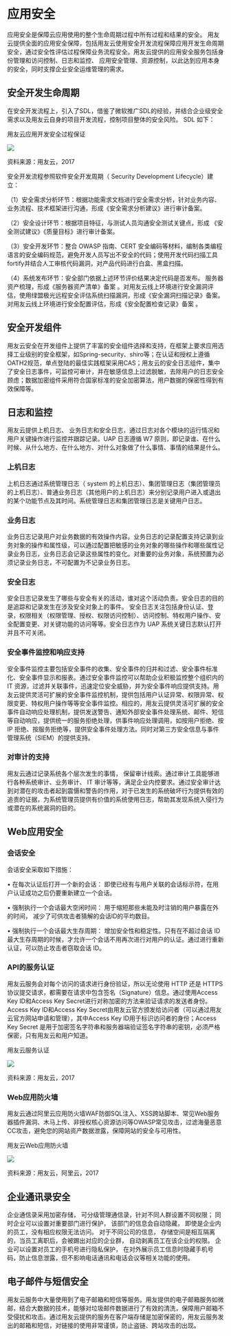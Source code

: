 # 应用安全
应用安全是保障云应用使用的整个生命周期过程中所有过程和结果的安全。 用友云提供全面的应用安全保障，包括用友云使用安全开发流程保障应用开发生命周期安全，通过安全性评估过程保障业务流程安全。用友云提供的应用安全服务包括身份管理和访问控制、日志和监控、 应用安全管理、资源控制，以此达到应用本身的安全，同时支撑企业安全运维管理的需求。
## 安全开发生命周期
在安全开发流程上，引入了SDL，借鉴了微软推广SDL的经验，并结合企业级安全需求以及用友云自身的项目开发流程，控制项目整体的安全风险。 SDL 如下：

用友云应用开发安全过程保证

![](/articles/yycloud/whitepaper/images/image4.png)

 
资料来源：用友云，2017

安全开发流程参照软件安全开发周期（ Security Development Lifecycle）建立：

（1）安全需求分析环节：根据功能需求文档进行安全需求分析，针对业务内容、业务流程、技术框架进行沟通，形成《安全需求分析建议》进行审计备案。 

（2）安全设计环节：根据项目特征，与测试人员沟通安全测试关键点，形成 《安全测试建议》《质量目标》进行审计备案。 

（3）安全开发环节：整合 OWASP 指南、CERT 安全编码等材料，编制各类编程语言的安全编码规范，避免开发人员写出不安全的代码；使用开发代码扫描工具fortify并结合人工审核代码漏洞，对产品代码进行白盒、黑盒扫描。

（4）系统发布环节：安全部门依据上述环节评价结果决定代码是否发布。 服务器资产梳理，形成《服务器资产清单》备案 。对用友云线上环境进行安全漏洞评估，使用绿盟极光远程安全评估系统扫描漏洞，形成《安全漏洞扫描记录》备案。对用友云线上环境进行安全配置评估，形成《安全配置检查记录》备案 。

## 安全开发组件
用友云安全在开发组件上提供了丰富的安全组件选择和支持，在框架上要求应用选择工业级别的安全框架，如Spring-security、shiro等；在认证和授权上遵循OATH2规范，单点登陆的最佳实践框架采用CAS；用友云的安全日志组件，集中了安全日志事件，可监控可审计，并在敏感信息上过滤脱敏，去除用户的日志安全顾虑；数据加密组件采用符合国家标准的安全加密算法，用户数据的保密性得到有效保障等。
## 日志和监控
用友云提供上机日志、 业务日志和安全日志，通过日志对各个模块的运行情况和用户关键操作进行监控并跟踪记录。UAP 日志遵循 W7 原则，即记录谁、在什么时候、从什么地方、在什么地方、对什么对象做了什么事情、事情的结果是什么。
### 上机日志
上机日志通过系统管理日志（ system 的上机日志）、集团管理日志（集团管理员的上机日志）、普通业务日志（其他用户的上机日志）来分别记录用户进入或退出的某个功能节点及其时间。系统管理日志和集团管理日志是关键用户日志。
### 业务日志
业务日志记录用户对业务数据的有效操作内容。业务日志的记录配置支持记录到业务对象的操作和属性级，可以通过配置把敏感的业务对象的哪些操作和哪些属性记录业务日志，业务日志会记录这些属性的变化。对重要的业务对象，系统预置为必须记录业务日志，不可配置为不记录业务日志。
### 安全日志
安全日志记录发生了哪些与安全有关的活动，谁对这个活动负责。安全日志的目的是追踪和记录发生在涉及安全对象上的事件。 安全日志关注包括身份认证、登录，权限相关（权限管理、授权、权限访问控制）、访问控制、特权用户操作、安全配置变更、对关键功能的访问等等。安全日志作为 UAP 系统关键日志默认打开并且不可关闭。
### 安全事件监控和响应支持
安全事件监控主要包括安全事件的收集、安全事件的归并和过滤、安全事件标准化、安全事件显示和报表。通过安全事件监控可以帮助企业积极监控整个组织内的 IT 资源，过滤并关联事件，迅速定位安全威胁，并为安全事件响应提供支持。用友云提供灵活可扩展的安全事件监控机制，提供包括用户认证异常、权限异常、权限变更、特权用户操作等等安全事件监控。相应的，用友云提供灵活可扩展的安全事件自动响应处理机制，提供发送警告、通知外部安全事件处理系统、邮件、短信等自动响应，提供统一的服务拒绝处理，供事件响应处理调用，如按用户拒绝、按 IP 拒绝、按服务拒绝等，提供安全事件处理方法。同时对第三方安全信息与事件管理系统（SIEM）的提供支持。
### 对审计的支持
用友云通过记录系统各个层次发生的事情， 保留审计线索。通过审计工具能够进行各种系统审计、业务审计、 IT 审计等等，满足企业内控要求。通过安全审计达到对潜在的攻击者起到震慑和警告的作用，对于已发生的系统破坏行为提供有效的追责的证据，为系统管理员提供有价值的系统使用日志，帮助其发现系统入侵行为或潜在的系统漏洞的目的。
## Web应用安全
### 会话安全
会话安全采取如下措施：

• 在每次认证后打开一个新的会话： 即使已经有与用户关联的会话标示符，在用户认证成功之后仍要重新建立一个会话。

• 强制执行一个会话最大空闲时间： 用于缩短那些未能及时注销的用户暴露在外的时间， 减少了可供攻击者猜解的会话ID的平均数目。

• 强制执行一个会话最大生存周期： 增加安全性和稳定性。只有在不超过会话 ID最大生存周期的时候，才允许一个会话不用再次进行对用户的认证。通过进行重新认证，可以防止攻击者窃取会话 ID。

### API的服务认证
用友云服务会对每个访问的请求进行身份验证，所以无论使用 HTTP 还是 HTTPS 协议提交请求，都需要在请求中包含签名（Signature）信息。通过使用Access Key ID和Access Key Secret进行对称加密的方法来验证请求的发送者身份。Access Key ID和Access Key Secret由用友云官方颁发给访问者（可以通过用友云官方网站申请和管理），其中Access Key ID用于标识访问者的身份；Access Key Secret 是用于加密签名字符串和服务器端验证签名字符串的密钥，必须严格保密，只有用友云和用户知道。

用友云服务认证

![](/articles/yycloud/whitepaper/images/image5.png)

 
资料来源：用友云，2017
### Web应用防火墙
用友云通过阿里云应用防火墙WAF防御SQL注入、XSS跨站脚本、常见Web服务器插件漏洞、木马上传、非授权核心资源访问等OWASP常见攻击，过滤海量恶意CC攻击，避免您的网站资产数据泄露，保障网站的安全与可用性。
 
用友云Web应用防火墙

![](/articles/yycloud/whitepaper/images/image6.png)

 
资料来源：用友云，阿里云，2017
## 企业通讯录安全
企业通信录采用加密存储， 可分级管理通信录，针对不同人群设置不同权限； 同时企业可以设置对重要部门进行保护， 该部门的信息会自动隐藏， 即使是企业内的员工，没有相应权限无法访问。
对于不同公司的信息， 存储空间是相互隔离的，当员工离职后，会被踢出对应的企业群， 自动剥离员工在该企业的权限。
企业可以设置对员工的手机号进行隐私保护， 在对外展示员工信息时隐藏手机号码，防止信息泄露，但不影响电话通讯和电话会议等相关功能的使用。
## 电子邮件与短信安全
用友云服务中大量使用到了电子邮箱和短信等服务。用友提供的电子邮箱服务如微邮，结合大数据的技术，能够对垃圾邮件数据进行了有效的清洗，保障用户邮箱不受侵扰和攻击。通过用友云提供的服务在客户端存储是加密保密的，用友云服务发出的邮箱和短信，对链接的使用非常谨慎，防止盗链、跨站攻击的出现。
